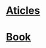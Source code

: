 # [Aticles](https://little-dragons.github.io/web/articles/)
# [Book](https://little-dragons.github.io/web/book/)
